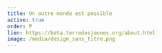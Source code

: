 ```yaml
---
title: Un autre monde est possible
active: true
order: P
lien: https://beta.terredesjeunes.org/about.html
image: /media/design_sans_titre.png
---
```


